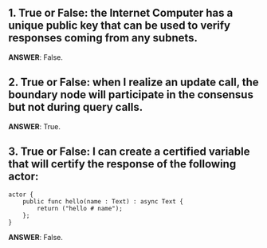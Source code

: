 ## 1. True or False: the Internet Computer has a unique public key that can be used to verify responses coming from any subnets.

**ANSWER**: False.

## 2. True or False: when I realize an update call, the boundary node will participate in the consensus but not during query calls.

**ANSWER**: True.

## 3. True or False: I can create a certified variable that will certify the response of the following actor:

```motoko
actor {
    public func hello(name : Text) : async Text {
        return ("hello # name");
    };
}
```
**ANSWER**: False.